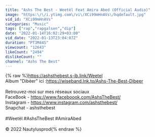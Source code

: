 ```yaml
---
title: "Ashs The Best - Weetël Feat Amira Abed (Official Audio)"
image: "https:\/\/i.ytimg.com\/vi\/XCi99mHnAVs\/hqdefault.jpg"
vid_id: "XCi99mHnAVs"
categories: "Music"
tags: ["rap","rapgalsen","dip"]
date: "2022-01-14T16:02:29+03:00"
vid_date: "2022-01-13T23:04:07Z"
duration: "PT3M44S"
viewcount: "12643"
likeCount: "2494"
dislikeCount: ""
channel: "Ashs The Best"
---
```

{% raw %}<a rel="nofollow" target="blank" href="https://ashsthebest.s-ib.link/Weetel">https://ashsthebest.s-ib.link/Weetel</a><br />Album &quot;Dibèer&quot; ici :<a rel="nofollow" target="blank" href="https://wiseband.lnk.to/Ashs-The-Best-Dibeer">https://wiseband.lnk.to/Ashs-The-Best-Dibeer</a><br /><br />Retrouvez-moi sur mes réseaux sociaux<br />FaceBook - <a rel="nofollow" target="blank" href="https://www.faceboook.com/AshsTheBest/">https://www.faceboook.com/AshsTheBest/</a><br />Instagram - <a rel="nofollow" target="blank" href="https://www.instagram.com/ashsthebest/">https://www.instagram.com/ashsthebest/</a><br />Snapchat  - ashsthebest<br /><br />#Weetël #AshsTheBest #AmiraAbed<br /><br />© 2022 Nautylusprod{% endraw %}
